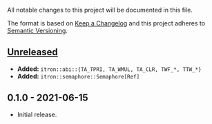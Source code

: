 All notable changes to this project will be documented in this file.

The format is based on [Keep a Changelog](http://keepachangelog.com/en/1.0.0/)
and this project adheres to [Semantic Versioning](http://semver.org/spec/v2.0.0.html).

## [Unreleased]

- **Added:** `itron::abi::{TA_TPRI, TA_WMUL, TA_CLR, TWF_*, TTW_*}`
- **Added:** `itron::semaphore::Semaphore[Ref]`

## 0.1.0 - 2021-06-15

- Initial release.

[Unreleased]: https://github.com/kawadakk/itron-rs/compare/0.1.0...HEAD
